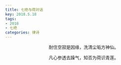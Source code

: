```yaml
---
title: 七绝与荷对话
key: 2018.5.18
tags: 
- 2018
- 七绝
categories: 律诗
---
```


<p align="center">耐住空寂是因缘，洗清尘垢方神仙。
</p>
<p align="center">凡心参透去躁气，知否为荷识青莲。
</p>

